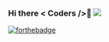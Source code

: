### Hi there < Coders />👋 ![](https://komarev.com/ghpvc/?username=your-github-username&style=plastic)



[![forthebadge](https://forthebadge.com/images/badges/built-with-love.svg)](https://forthebadge.com)

<!--
**MariaCristinaTC/MariaCristinaTC** is a ✨ _special_ ✨ repository because its `README.md` (this file) appears on your GitHub profile.

Here are some ideas to get you started:

- 🔭 I’m currently working on ...
- 🌱 I’m currently learning ...
- 👯 I’m looking to collaborate on ...
- 🤔 I’m looking for help with ...
- 💬 Ask me about ...
- 📫 How to reach me: ...
- 😄 Pronouns: ...
- ⚡ Fun fact: ...
-->
